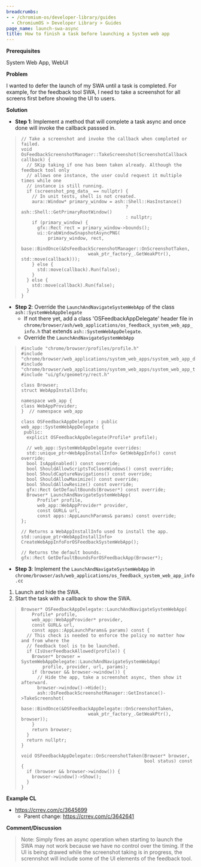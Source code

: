 ```yaml
---
breadcrumbs:
- - /chromium-os/developer-library/guides
  - ChromiumOS > Developer Library > Guides
page_name: launch-swa-async
title: How to finish a task before launching a System web app
---
```


**Prerequisites**

System Web App, WebUI

**Problem**

I wanted to defer the launch of my SWA until a task is completed. For example,
for the feedback tool SWA, I need to take a screenshot for all screens first
before showing the UI to users.

**Solution**

-   **Step 1**: Implement a method that will complete a task async and once done
    will invoke the callback passsed in.

> ```
> // Take a screenshot and invoke the callback when completed or failed.
> void OsFeedbackScreenshotManager::TakeScreenshot(ScreenshotCallback callback) {
>   // SKip taking if one has been taken already. Although the feedback tool only
>   // allows one instance, the user could request it multiple times while one
>   // instance is still running.
>   if (screenshot_png_data_ == nullptr) {
>     // In unit tests, shell is not created.
>     aura::Window* primary_window = ash::Shell::HasInstance()
>                                        ? ash::Shell::GetPrimaryRootWindow()
>                                        : nullptr;
>     if (primary_window) {
>       gfx::Rect rect = primary_window->bounds();
>       ui::GrabWindowSnapshotAsyncPNG(
>           primary_window, rect,
>           base::BindOnce(&OsFeedbackScreenshotManager::OnScreenshotTaken,
>                          weak_ptr_factory_.GetWeakPtr(), std::move(callback)));
>     } else {
>       std::move(callback).Run(false);
>     }
>   } else {
>     std::move(callback).Run(false);
>   }
> }
> ```

-   **Step 2**: Override the `LaunchAndNavigateSystemWebApp` of the class
    `ash::SystemWebAppDelegate`
    *   If not there yet, add a class 'OSFeedbackAppDelegate' header file in
        `chrome/browser/ash/web_applications/os_feedback_system_web_app_info.h`
        that extends `ash::SystemWebAppDelegate`.
    *   Override the `LaunchAndNavigateSystemWebApp`

> ```
> #include "chrome/browser/profiles/profile.h"
> #include "chrome/browser/web_applications/system_web_apps/system_web_app_delegate.h"
> #include "chrome/browser/web_applications/system_web_apps/system_web_app_types.h"
> #include "ui/gfx/geometry/rect.h"
>
> class Browser;
> struct WebAppInstallInfo;
>
> namespace web_app {
> class WebAppProvider;
> }  // namespace web_app
>
> class OSFeedbackAppDelegate : public web_app::SystemWebAppDelegate {
>  public:
>   explicit OSFeedbackAppDelegate(Profile* profile);
>
>   // web_app::SystemWebAppDelegate overrides:
>   std::unique_ptr<WebAppInstallInfo> GetWebAppInfo() const override;
>   bool IsAppEnabled() const override;
>   bool ShouldAllowScriptsToCloseWindows() const override;
>   bool ShouldCaptureNavigations() const override;
>   bool ShouldAllowMaximize() const override;
>   bool ShouldAllowResize() const override;
>   gfx::Rect GetDefaultBounds(Browser*) const override;
>   Browser* LaunchAndNavigateSystemWebApp(
>       Profile* profile,
>       web_app::WebAppProvider* provider,
>       const GURL& url,
>       const apps::AppLaunchParams& params) const override;
> };
>
> // Returns a WebAppInstallInfo used to install the app.
> std::unique_ptr<WebAppInstallInfo> CreateWebAppInfoForOSFeedbackSystemWebApp();
>
> // Returns the default bounds.
> gfx::Rect GetDefaultBoundsForOSFeedbackApp(Browser*);
> ```

-   **Step 3**: Implement the `LaunchAndNavigateSystemWebApp` in
    `chrome/browser/ash/web_applications/os_feedback_system_web_app_info.cc`

  1. Launch and hide the SWA.
  2. Start the task with a callback to show the SWA.

> ```
> Browser* OSFeedbackAppDelegate::LaunchAndNavigateSystemWebApp(
>     Profile* profile,
>     web_app::WebAppProvider* provider,
>     const GURL& url,
>     const apps::AppLaunchParams& params) const {
>   // This check is needed to enforce the policy no matter how and from where the
>   // feedback tool is to be launched.
>   if (IsUserFeedbackAllowed(profile)) {
>     Browser* browser = SystemWebAppDelegate::LaunchAndNavigateSystemWebApp(
>         profile, provider, url, params);
>     if (browser && browser->window()) {
>       // Hide the app, take a screenshot async, then show it afterward.
>       browser->window()->Hide();
>       ash::OsFeedbackScreenshotManager::GetInstance()->TakeScreenshot(
>           base::BindOnce(&OSFeedbackAppDelegate::OnScreenshotTaken,
>                          weak_ptr_factory_.GetWeakPtr(), browser));
>     }
>     return browser;
>   }
>   return nullptr;
> }
>
> void OSFeedbackAppDelegate::OnScreenshotTaken(Browser* browser,
>                                               bool status) const {
>   if (browser && browser->window()) {
>     browser->window()->Show();
>   }
> }
> ```

**Example CL**

-   https://crrev.com/c/3645699
    *   Parent change: https://crrev.com/c/3642641

**Comment/Discussion**

> Note: Simply fires an async operation when starting to launch the SWA may not
> work because we have no control over the timing. If the UI is being drawed
> while the screenshot taking is in progress, the scrennshot will include some
> of the UI elements of the feedback tool.
